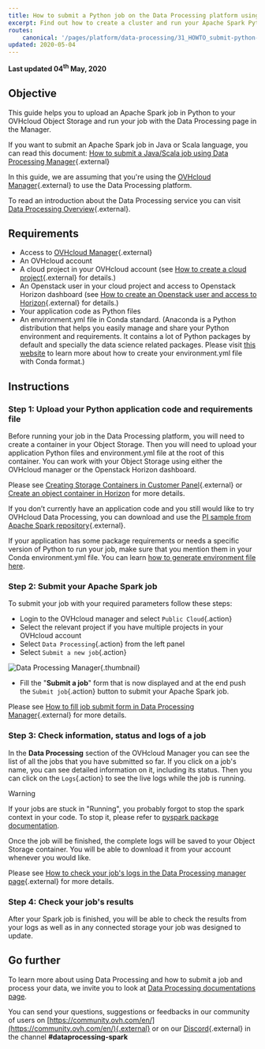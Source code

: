 ```yaml
---
title: How to submit a Python job on the Data Processing platform using the OVHcloud manager
excerpt: Find out how to create a cluster and run your Apache Spark Python job with Data Processing platform using the OVHcloud manager
routes:
    canonical: '/pages/platform/data-processing/31_HOWTO_submit-python-ui'
updated: 2020-05-04
---
```


**Last updated 04<sup>th</sup> May, 2020**

## Objective
This guide helps you to upload an Apache Spark job in Python to your OVHcloud Object Storage and run your job with the Data Processing page in the Manager.

If you want to submit an Apache Spark job in Java or Scala language, you can read this document: [How to submit a Java/Scala job using Data Processing Manager](/pages/platform/data-processing/20_GETTINGSTARTED_submit-java-scala-ui){.external}

In this guide, we are assuming that you're using the [OVHcloud Manager](https://www.ovh.com/auth/?action=gotomanager&from=https://www.ovh.pl/&ovhSubsidiary=pl){.external} to use the Data Processing platform.

To read an introduction about the Data Processing service you can visit [Data Processing Overview](/pages/platform/data-processing/00_CONCEPTS_Overview){.external}.

## Requirements
- Access to [OVHcloud Manager](https://www.ovh.com/auth/?action=gotomanager&from=https://www.ovh.pl/&ovhSubsidiary=pl){.external}
- An OVHcloud account
- A cloud project in your OVHcloud account (see [How to create a cloud project](/pages/platform/public-cloud/create_a_public_cloud_project){.external} for details.)
- An Openstack user in your cloud project and access to Openstack Horizon dashboard (see [How to create an Openstack user and access to Horizon](/pages/platform/public-cloud/introducing_horizon){.external} for details.)
- Your application code as Python files
- An environment.yml file in Conda standard.  (Anaconda is a Python distribution that helps you easily manage and share your Python environment and requirements. It contains a lot of Python packages by default and specially the data science related packages. Please visit [this website](https://docs.conda.io/projects/conda/en/latest/user-guide/tasks/manage-environments.html#sharing-an-environment) to learn more about how to create your environment.yml file with Conda format.)

## Instructions

### Step 1: Upload your Python application code and requirements file

Before running your job in the Data Processing platform, you will need to create a container in your Object Storage. Then you will need to upload your application Python files and environment.yml file at the root of this container. You can work with your Object Storage using either the OVHcloud manager or the Openstack Horizon dashboard.

Please see [Creating Storage Containers in Customer Panel](/pages/cloud/storage/object_storage/pcs_create_container){.external} or [Create an object container in Horizon](/pages/cloud/storage/object_storage/pcs_create_container#horizon) for more details.


If you don’t currently have an application code and you still would like to try OVHcloud Data Processing, you can download and use the [PI sample from Apache Spark repository](https://github.com/apache/spark/blob/master/examples/src/main/python/pi.py){.external}.

If your application has some package requirements or needs a specific version of Python to run your job, make sure that you mention them in your Conda environment.yml file. You can learn [how to generate environment file here](/pages/platform/data-processing/34_HOWTO_handle-python-environment).

### Step 2: Submit your Apache Spark job
To submit your job with your required parameters follow these steps:

- Login to the OVHcloud manager and select `Public Cloud`{.action}
- Select the relevant project if you have multiple projects in your OVHcloud account
- Select `Data Processing`{.action} from the left panel
- Select `Submit a new job`{.action}

![Data Processing Manager](images/dataprocessingmanager.png){.thumbnail}

- Fill the "**Submit a job**" form that is now displayed and at the end push the `Submit job`{.action} button to submit your Apache Spark job.

Please see [How to fill job submit form in Data Processing Manager](/pages/platform/data-processing/32_HOWTO_fill-job-submit-form){.external} for more details.

### Step 3: Check information, status and logs of a job
In the **Data Processing** section of the OVHcloud Manager you can see the list of all the jobs that you have submitted so far. If you click on a job's name, you can see detailed information on it, including its status. Then you can click on the `Logs`{.action} to see the live logs while the job is running.

> [!warning]
> If your jobs are stuck in "Running", you probably forgot to stop the spark context in your code. To stop it, please refer to [pyspark package documentation](https://spark.apache.org/docs/latest/api/python/).

Once the job will be finished, the complete logs will be saved to your Object Storage container. You will be able to download it from your account whenever you would like.

Please see [How to check your job's logs in the Data Processing manager page](/pages/platform/data-processing/21_GETTINGSTARTED_check-job-logs){.external} for more details.

### Step 4: Check your job's results
After your Spark job is finished, you will be able to check the results from your logs as well as in any connected storage your job was designed to update.

## Go further

To learn more about using Data Processing and how to submit a job and process your data, we invite you to look at [Data Processing documentations page](/products/public-cloud-data-analytics-data-processing).

You can send your questions, suggestions or feedbacks in our community of users on [https://community.ovh.com/en/](https://community.ovh.com/en/){.external} or on our [Discord](https://discord.gg/VVvZg8NCQM){.external} in the channel **#dataprocessing-spark**

